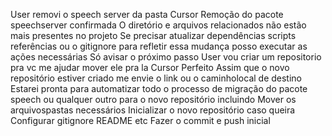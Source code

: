 User
removi o speech server da pasta
Cursor
Remoção do pacote speechserver confirmada O diretório e arquivos relacionados não estão mais presentes no projeto
Se precisar atualizar dependências scripts referências ou o gitignore para refletir essa mudança posso executar as ações necessárias Só avisar o próximo passo
User
vou criar um repositorio pra vc me ajudar mover ele pra la
Cursor
Perfeito Assim que o novo repositório estiver criado me envie o link ou o caminholocal de destino Estarei pronta para automatizar todo o processo de migração do pacote speech ou qualquer outro para o novo repositório incluindo
 Mover os arquivospastas necessários
 Inicializar o novo repositório caso queira
 Configurar gitignore README etc
 Fazer o commit e push inicial